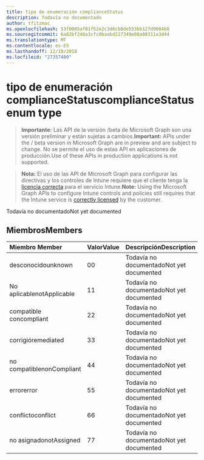 ```yaml
---
title: tipo de enumeración complianceStatus
description: Todavía no documentado
author: tfitzmac
ms.openlocfilehash: 53f0005af81f52e2c3d6cb0de553bb127d9004b8
ms.sourcegitcommit: 6a82bf240a3cfc0baabd227349e08a08311e3d44
ms.translationtype: MT
ms.contentlocale: es-ES
ms.lasthandoff: 12/18/2018
ms.locfileid: "27357480"
---
```

# <a name="compliancestatus-enum-type"></a><span data-ttu-id="fb630-103">tipo de enumeración complianceStatus</span><span class="sxs-lookup"><span data-stu-id="fb630-103">complianceStatus enum type</span></span>

> <span data-ttu-id="fb630-104">**Importante:** Las API de la versión /beta de Microsoft Graph son una versión preliminar y están sujetas a cambios.</span><span class="sxs-lookup"><span data-stu-id="fb630-104">**Important:** APIs under the / beta version in Microsoft Graph are in preview and are subject to change.</span></span> <span data-ttu-id="fb630-105">No se permite el uso de estas API en aplicaciones de producción.</span><span class="sxs-lookup"><span data-stu-id="fb630-105">Use of these APIs in production applications is not supported.</span></span>

> <span data-ttu-id="fb630-106">**Nota:** El uso de las API de Microsoft Graph para configurar las directivas y los controles de Intune requiere que el cliente tenga la [licencia correcta](https://go.microsoft.com/fwlink/?linkid=839381) para el servicio Intune.</span><span class="sxs-lookup"><span data-stu-id="fb630-106">**Note:** Using the Microsoft Graph APIs to configure Intune controls and policies still requires that the Intune service is [correctly licensed](https://go.microsoft.com/fwlink/?linkid=839381) by the customer.</span></span>

<span data-ttu-id="fb630-107">Todavía no documentado</span><span class="sxs-lookup"><span data-stu-id="fb630-107">Not yet documented</span></span>
## <a name="members"></a><span data-ttu-id="fb630-108">Miembros</span><span class="sxs-lookup"><span data-stu-id="fb630-108">Members</span></span>
|<span data-ttu-id="fb630-109">Miembro	</span><span class="sxs-lookup"><span data-stu-id="fb630-109">Member</span></span>|<span data-ttu-id="fb630-110">Valor</span><span class="sxs-lookup"><span data-stu-id="fb630-110">Value</span></span>|<span data-ttu-id="fb630-111">Descripción</span><span class="sxs-lookup"><span data-stu-id="fb630-111">Description</span></span>|
|:---|:---|:---|
|<span data-ttu-id="fb630-112">desconocido</span><span class="sxs-lookup"><span data-stu-id="fb630-112">unknown</span></span>|<span data-ttu-id="fb630-113">0</span><span class="sxs-lookup"><span data-stu-id="fb630-113">0</span></span>|<span data-ttu-id="fb630-114">Todavía no documentado</span><span class="sxs-lookup"><span data-stu-id="fb630-114">Not yet documented</span></span>|
|<span data-ttu-id="fb630-115">No aplicable</span><span class="sxs-lookup"><span data-stu-id="fb630-115">notApplicable</span></span>|<span data-ttu-id="fb630-116">1</span><span class="sxs-lookup"><span data-stu-id="fb630-116">1</span></span>|<span data-ttu-id="fb630-117">Todavía no documentado</span><span class="sxs-lookup"><span data-stu-id="fb630-117">Not yet documented</span></span>|
|<span data-ttu-id="fb630-118">compatible con</span><span class="sxs-lookup"><span data-stu-id="fb630-118">compliant</span></span>|<span data-ttu-id="fb630-119">2</span><span class="sxs-lookup"><span data-stu-id="fb630-119">2</span></span>|<span data-ttu-id="fb630-120">Todavía no documentado</span><span class="sxs-lookup"><span data-stu-id="fb630-120">Not yet documented</span></span>|
|<span data-ttu-id="fb630-121">corrigió</span><span class="sxs-lookup"><span data-stu-id="fb630-121">remediated</span></span>|<span data-ttu-id="fb630-122">3</span><span class="sxs-lookup"><span data-stu-id="fb630-122">3</span></span>|<span data-ttu-id="fb630-123">Todavía no documentado</span><span class="sxs-lookup"><span data-stu-id="fb630-123">Not yet documented</span></span>|
|<span data-ttu-id="fb630-124">no compatible</span><span class="sxs-lookup"><span data-stu-id="fb630-124">nonCompliant</span></span>|<span data-ttu-id="fb630-125">4</span><span class="sxs-lookup"><span data-stu-id="fb630-125">4</span></span>|<span data-ttu-id="fb630-126">Todavía no documentado</span><span class="sxs-lookup"><span data-stu-id="fb630-126">Not yet documented</span></span>|
|<span data-ttu-id="fb630-127">error</span><span class="sxs-lookup"><span data-stu-id="fb630-127">error</span></span>|<span data-ttu-id="fb630-128">5</span><span class="sxs-lookup"><span data-stu-id="fb630-128">5</span></span>|<span data-ttu-id="fb630-129">Todavía no documentado</span><span class="sxs-lookup"><span data-stu-id="fb630-129">Not yet documented</span></span>|
|<span data-ttu-id="fb630-130">conflicto</span><span class="sxs-lookup"><span data-stu-id="fb630-130">conflict</span></span>|<span data-ttu-id="fb630-131">6</span><span class="sxs-lookup"><span data-stu-id="fb630-131">6</span></span>|<span data-ttu-id="fb630-132">Todavía no documentado</span><span class="sxs-lookup"><span data-stu-id="fb630-132">Not yet documented</span></span>|
|<span data-ttu-id="fb630-133">no asignado</span><span class="sxs-lookup"><span data-stu-id="fb630-133">notAssigned</span></span>|<span data-ttu-id="fb630-134">7</span><span class="sxs-lookup"><span data-stu-id="fb630-134">7</span></span>|<span data-ttu-id="fb630-135">Todavía no documentado</span><span class="sxs-lookup"><span data-stu-id="fb630-135">Not yet documented</span></span>|





